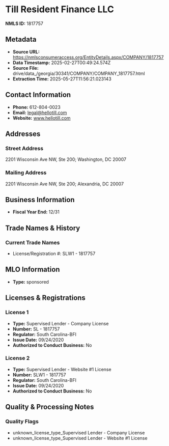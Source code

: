 # Till Resident Finance LLC

**NMLS ID:** 1817757

## Metadata
- **Source URL:** https://nmlsconsumeraccess.org/EntityDetails.aspx/COMPANY/1817757
- **Data Timestamp:** 2025-02-27T00:49:24.574Z
- **Source File:** drive/data_/georgia/30341/COMPANY/COMPANY_1817757.html
- **Extraction Time:** 2025-05-27T11:56:21.023143

## Contact Information
- **Phone:** 612-804-0023
- **Email:** legal@hellotill.com
- **Website:** www.hellotill.com

## Addresses
### Street Address
2201 Wisconsin Ave NW, Ste 200; Washington, DC 20007

### Mailing Address
2201 Wisconsin Ave NW, Ste 200; Alexandria, DC 20007

## Business Information
- **Fiscal Year End:** 12/31

## Trade Names & History
### Current Trade Names
- License/Registration #: SLW1 - 1817757

## MLO Information
- **Type:** sponsored

## Licenses & Registrations

### License 1
- **Type:** Supervised Lender - Company License
- **Number:** SL - 1817757
- **Regulator:** South Carolina-BFI
- **Issue Date:** 09/24/2020
- **Authorized to Conduct Business:** No

### License 2
- **Type:** Supervised Lender - Website #1 License
- **Number:** SLW1 - 1817757
- **Regulator:** South Carolina-BFI
- **Issue Date:** 09/24/2020
- **Authorized to Conduct Business:** No

## Quality & Processing Notes
### Quality Flags
- unknown_license_type_Supervised Lender - Company License
- unknown_license_type_Supervised Lender - Website #1 License
